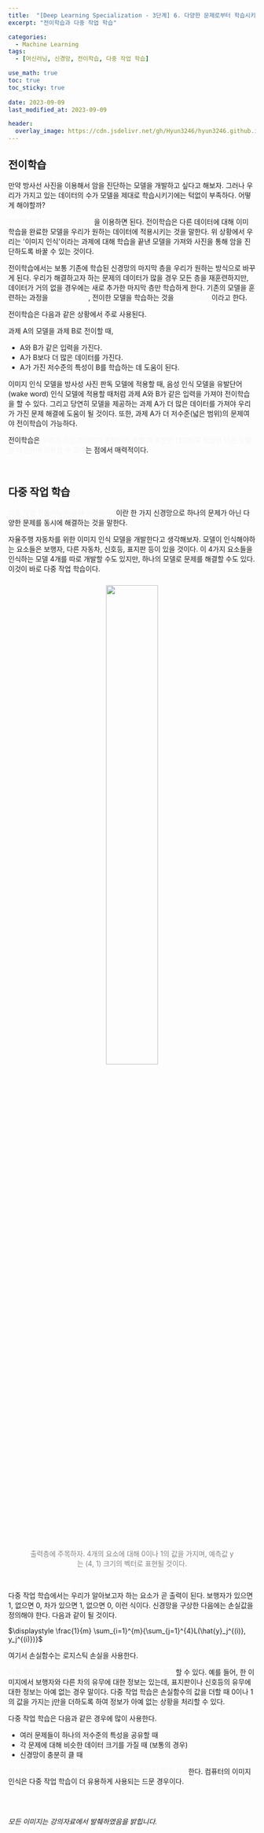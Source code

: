 ```yaml
---
title:  "[Deep Learning Specialization - 3단계] 6. 다양한 문제로부터 학습시키기"
excerpt: "전이학습과 다중 작업 학습"

categories:
  - Machine Learning
tags:
  - [머신러닝, 신경망, 전이학습, 다중 작업 학습]

use_math: true
toc: true
toc_sticky: true
 
date: 2023-09-09
last_modified_at: 2023-09-09

header:
  overlay_image: https://cdn.jsdelivr.net/gh/Hyun3246/hyun3246.github.io@master/image/overlay image/andrew ng 3.png
---
```

## 전이학습
만약 방사선 사진을 이용해서 암을 진단하는 모델을 개발하고 싶다고 해보자. 그러나 우리가 가지고 있는 데이터의 수가 모델을 제대로 학습시키기에는 턱없이 부족하다. 어떻게 해야할까?

<span style="color:#F5F5F7">전이학습(Transfer learning)</span>을 이용하면 된다. 전이학습은 다른 데이터에 대해 이미 학습을 완료한 모델을 우리가 원하는 데이터에 적용시키는 것을 말한다. 위 상황에서 우리는 '이미지 인식'이라는 과제에 대해 학습을 끝낸 모델을 가져와 사진을 통해 암을 진단하도록 바꿀 수 있는 것이다.

전이학습에서는 보통 기존에 학습된 신경망의 마지막 층을 우리가 원하는 방식으로 바꾸게 된다. 우리가 해결하고자 하는 문제의 데이터가 많을 경우 모든 층을 재훈련하지만, 데이터가 거의 없을 경우에는 새로 추가한 마지막 층만 학습하게 한다. 기존의 모델을 훈련하는 과정을 <span style="color:#F5F5F7">pre-training</span>, 전이한 모델을 학습하는 것을 <span style="color:#F5F5F7">fine-tuning</span>이라고 한다.

전이학습은 다음과 같은 상황에서 주로 사용된다.

과제 A의 모델을 과제 B로 전이할 때,
- A와 B가 같은 입력을 가진다.
- A가 B보다 더 많은 데이터를 가진다.
- A가 가진 저수준의 특성이 B를 학습하는 데 도움이 된다.

이미지 인식 모델을 방사성 사진 판독 모델에 적용할 때, 음성 인식 모델을 유발단어(wake word) 인식 모델에 적용할 때처럼 과제 A와 B가 같은 입력을 가져야 전이학습을 할 수 있다. 그리고 당연히 모델을 제공하는 과제 A가 더 많은 데이터를 가져야 우리가 가진 문제 해결에 도움이 될 것이다. 또한, 과제 A가 더 저수준(넓은 범위)의 문제여야 전이학습이 가능하다.

전이학습은 <span style="color:#F5F5F7">우리가 가진 데이터가 충분하지 못할 때 충분한 데이터로 학습한 다른 모델을 대신하여 이용할 수 있다</span>는 점에서 매력적이다.

<br/>

## 다중 작업 학습
<span style="color:#F5F5F7">다중 작업 학습(Multi-task learning)</span>이란 한 가지 신경망으로 하나의 문제가 아닌 다양한 문제를 동시에 해결하는 것을 말한다.

자율주행 자동차를 위한 이미지 인식 모델을 개발한다고 생각해보자. 모델이 인식해야하는 요소들은 보행자, 다른 자동차, 신호등, 표지판 등이 있을 것이다. 이 4가지 요소들을 인식하는 모델 4개를 따로 개발할 수도 있지만, 하나의 모델로 문제를 해결할 수도 있다. 이것이 바로 다중 작업 학습이다.
<br/>
<figure style="display:block; text-align:center;">
  <img src="https://cdn.jsdelivr.net/gh/Hyun3246/hyun3246.github.io@master/image/Deep Learning Specialization/다중 작업 학습.png"
       style="width: 50%; height: auto; margin:10px">
<figcaption style="text-align:center; font-size:14px; color:#808080">
    출력층에 주목하자. 4개의 요소에 대해 0이나 1의 값을 가지며, 예측값 y는 (4, 1) 크기의 벡터로 표현될 것이다.
  </figcaption>
</figure>
<br/>

다중 작업 학습에서는 우리가 알아보고자 하는 요소가 곧 출력이 된다. 보행자가 있으면 1, 없으면 0, 차가 있으면 1, 없으면 0, 이런 식이다. 신경망을 구상한 다음에는 손실값을 정의해야 한다. 다음과 같이 될 것이다.

$\displaystyle \frac{1}{m} \sum_{i=1}^{m}{\sum_{j=1}^{4}L(\hat{y}_j^{(i)}, y_j^{(i)})}$

여기서 손실함수는 로지스틱 손실을 사용한다.

<span style="color:#F5F5F7">다중 작업 학습은 데이터가 모든 요소를 가지지 않아도 이용</span>할 수 있다. 예를 들어, 한 이미지에서 보행자와 다른 차의 유무에 대한 정보는 있는데, 표지판이나 신호등의 유무에 대한 정보는 아예 없는 경우 말이다. 다중 작업 학습은 손실함수의 값을 더할 때 0이나 1의 값을 가지는 j만을 더하도록 하여 정보가 아예 없는 상황을 처리할 수 있다.

다중 작업 학습은 다음과 같은 경우에 많이 사용한다.
- 여러 문제들이 하나의 저수준의 특성을 공유할 때
- 각 문제에 대해 비슷한 데이터 크기를 가질 때 (보통의 경우)
- 신경망이 충분히 클 때

<span style="color:#F5F5F7">현실에서는 다중 작업 학습보다는 전이학습을 훨씬 더 많이 사용</span>한다. 컴퓨터의 이미지 인식은 다중 작업 학습이 더 유용하게 사용되는 드문 경우이다.

<br/>
<br/>

*모든 이미지는 강의자료에서 발췌하였음을 밝힙니다.*
